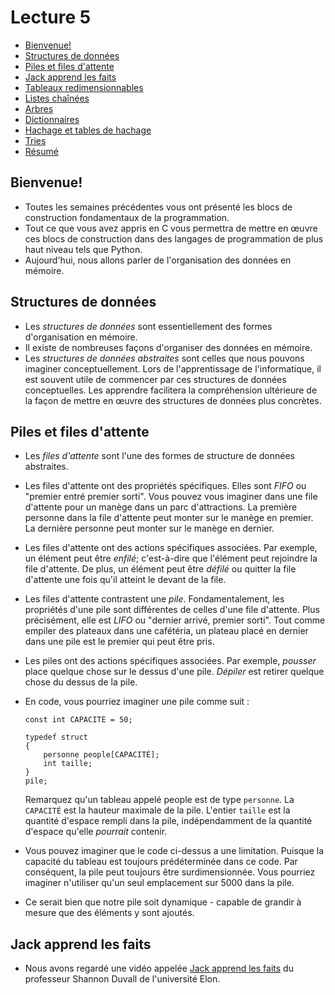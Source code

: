 Lecture 5
=========

*   [Bienvenue!](#bienvenue)
*   [Structures de données](#structures-de-données)
*   [Piles et files d'attente](#piles-et-files-dattente)
*   [Jack apprend les faits](#jack-apprend-les-faits)
*   [Tableaux redimensionnables](#tableaux-redimensionnables)
*   [Listes chaînées](#listes-chaînées)
*   [Arbres](#arbres)
*   [Dictionnaires](#dictionnaires)
*   [Hachage et tables de hachage](#hachage-et-tables-de-hachage)
*   [Tries](#tries)
*   [Résumé](#résumé)

Bienvenue!
--------

*   Toutes les semaines précédentes vous ont présenté les blocs de construction fondamentaux de la programmation.
*   Tout ce que vous avez appris en C vous permettra de mettre en œuvre ces blocs de construction dans des langages de programmation de plus haut niveau tels que Python.
*   Aujourd'hui, nous allons parler de l'organisation des données en mémoire.

Structures de données
---------------

*   Les _structures de données_ sont essentiellement des formes d'organisation en mémoire.
*   Il existe de nombreuses façons d'organiser des données en mémoire.
*   Les _structures de données abstraites_ sont celles que nous pouvons imaginer conceptuellement. Lors de l'apprentissage de l'informatique, il est souvent utile de commencer par ces structures de données conceptuelles. Les apprendre facilitera la compréhension ultérieure de la façon de mettre en œuvre des structures de données plus concrètes.

Piles et files d'attente
-----------------

*   Les _files d'attente_ sont l'une des formes de structure de données abstraites.
*   Les files d'attente ont des propriétés spécifiques. Elles sont _FIFO_ ou "premier entré premier sorti". Vous pouvez vous imaginer dans une file d'attente pour un manège dans un parc d'attractions. La première personne dans la file d'attente peut monter sur le manège en premier. La dernière personne peut monter sur le manège en dernier.
*   Les files d'attente ont des actions spécifiques associées. Par exemple, un élément peut être _enfilé_; c'est-à-dire que l'élément peut rejoindre la file d'attente. De plus, un élément peut être _défilé_ ou quitter la file d'attente une fois qu'il atteint le devant de la file.
*   Les files d'attente contrastent une _pile_. Fondamentalement, les propriétés d'une pile sont différentes de celles d'une file d'attente. Plus précisément, elle est _LIFO_ ou "dernier arrivé, premier sorti". Tout comme empiler des plateaux dans une cafétéria, un plateau placé en dernier dans une pile est le premier qui peut être pris.
*   Les piles ont des actions spécifiques associées. Par exemple, _pousser_ place quelque chose sur le dessus d'une pile. _Dépiler_ est retirer quelque chose du dessus de la pile.
*   En code, vous pourriez imaginer une pile comme suit :

        const int CAPACITÉ = 50;
        
        typedef struct
        {
            personne people[CAPACITÉ];
            int taille;
        }
        pile;
        
    
    Remarquez qu'un tableau appelé people est de type `personne`. La `CAPACITÉ` est la hauteur maximale de la pile. L'entier `taille` est la quantité d'espace rempli dans la pile, indépendamment de la quantité d'espace qu'elle _pourrait_ contenir.
    
*   Vous pouvez imaginer que le code ci-dessus a une limitation. Puisque la capacité du tableau est toujours prédéterminée dans ce code. Par conséquent, la pile peut toujours être surdimensionnée. Vous pourriez imaginer n'utiliser qu'un seul emplacement sur 5000 dans la pile.
*   Ce serait bien que notre pile soit dynamique - capable de grandir à mesure que des éléments y sont ajoutés.

Jack apprend les faits
---------------------

*   Nous avons regardé une vidéo appelée [Jack apprend les faits](https://www.youtube.com/watch?v=ItAG3s6KIEI) du professeur Shannon Duvall de l'université Elon.